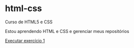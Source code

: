 # html-css
 Curso de HTML5 e CSS

Estou aprendendo HTML e CSS e gerenciar meus repositórios

<a href = "https://mateus-costa1.github.io/html-css/exercicios/ex001/">Executar exercício 1</a>